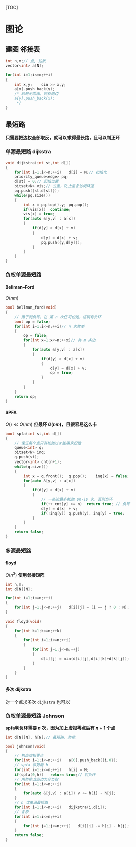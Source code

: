 [TOC]
# 图论
## 建图 邻接表
```cpp
int n,m;// 点, 边数
vector<int> a[N];

for(int i=1;i<=m;++i)
{
    int x,y;    cin >> x,y;
    a[x].push_back(y);
    /* 若是无向图，则双向边
    a[y].push_back(x);
     */
}
```

## 最短路
**只需要把边权全部取反，就可以求得最长路，且可以判正环**
### 单源最短路 dijkstra

```cpp
void dijkstra(int st,int d[])
{
	for(int i=1;i<=n;++i)	d[i] = M;// 初始化
	priority_queue<edge> pq;
	d[st] = 0;// 起始位置
	bitset<N> vis;// 去重，防止重复访问降速
	pq.push({st,d[st]});
	while(pq.size())
	{
		int x = pq.top().y;	pq.pop();
		if(vis[x])	continue;
		vis[x] = true;
		for(auto &[y,v] : a[x])
		{
			if(d[y] > d[x] + v)
			{
				d[y] = d[x] + v;
				pq.push({y,d[y]});
			}
		}
	}
}
```

### 负权单源最短路 
#### Bellman–Ford
$O(nm)$
```cpp
bool bellman_ford(void)
{
    // 用于判负环，在 第 n 次任可松弛，证明有负环
	bool op = false;
	for(int i=1;i<=n;++i)// n 次枚举
	{
		op = false;
		for(int x=1;x<=n;++x)// 共 m 条边
		{
			for(auto &[y,v] : a[x])
			{
				if(d[y] > d[x] + v)
				{
					d[y] = d[x] + v;
					op = true;					
				}
			}
		}
	}
	return op;
}
```
#### SPFA
$O() \ll O(nm)$ 但**最坏 $O(nm)$，且很容易这么卡**
```cpp
bool spfa(int st,int d[])
{
    // 保证每个点只有松弛过才能用来松弛
	queue<int> q;
	bitset<N> inq;
	q.push(st);
	vector<int> cnt(n+1);
	while(q.size())
	{
		int x = q.front();	q.pop();	inq[x] = false;
		for(auto &[y,v] : a[x])
		{
			if(d[y] > d[x] + v)
			{
                // 一条边最多松弛 $n-1$ 次，否则负环
				if(++ cnt[y] >= n)	return true; // 负环
				d[y] = d[x] + v;
				if(!inq[y])	q.push(y), inq[y] = true;
			}
		}
	}
	return false;
}
```

### 多源最短路 
#### floyd
$O(n^3)$
**使用邻接矩阵**
```cpp
int n,m;
int d[N][N];

for(int i=1;i<=n;++i)
{
    for(int j=1;j<=n;++j)	d[i][j] = (i == j ? 0 : M);
}

void floyd(void)
{
	for(int k=1;k<=n;++k)
	{
		for(int i=1;i<=n;++i)
		{
			for(int j=1;j<=n;++j)
			{
				d[i][j] = min(d[i][j],d[i][k]+d[k][j]);
			}
		}
	}
}
```

#### 多次 dijkstra
对一个点求多次 `dijkstra` 也可以

### 负权单源最短路 Johnson
**spfa判负环需要 $n$ 次，因为加上虚拟零点后有 $n+1$ 个点**
```cpp
int d[N][N], h[N];// 最短路，势能

bool johnson(void)
{
	// 构造虚拟零点
	for(int i=1;i<=n;++i)	a[0].push_back({i,0});
	// spfa 求势能 h
	for(int i=1;i<=n;++i)	h[i] = M;
	if(spfa(0,h))	return true;// 判负环
	// 用势能改造边为非负权
	for(int i=1;i<=n;++i)
	{
		for(auto &[j,v] : a[i])	v += h[i] - h[j];
	}
	// n 次单源最短路
	for(int i=1;i<=n;++i)	dijkstra(i,d[i]);
	// 复原
	for(int i=1;i<=n;++i)
	{
		for(int j=1;j<=n;++j)	d[i][j] -= h[i] - h[j];
	}
	return false;
}
```